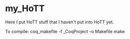# my_HoTT
Here I put HoTT stuff that I haven't put into HoTT yet.

To compile:
coq_makefile -f _CoqProject -o Makefile
make
